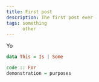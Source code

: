 ```yaml
---
title: First post
description: The first post ever
tags: something
      other
---
```


Yo

```haskell
data This = Is | Some

code :: For
demonstration = purposes
```
